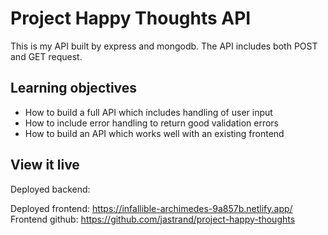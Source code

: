 # Project Happy Thoughts API

This is my API built by express and mongodb. The API includes both POST and GET request. 

## Learning objectives

- How to build a full API which includes handling of user input
- How to include error handling to return good validation errors
- How to build an API which works well with an existing frontend

## View it live

Deployed backend: 

Deployed frontend: 
https://infallible-archimedes-9a857b.netlify.app/
Frontend github: 
https://github.com/jastrand/project-happy-thoughts
